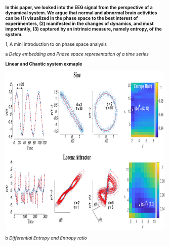   **In this paper, we looked into the EEG signal from the perspective of a dynamical system. We argue that normal and abnormal brain activities can be (1) visualized in the phase space to the best interest of experimenters, (2) manifested in the changes of dynamics, and most importantly, (3) captured by an intrinsic measure, namely entropy, of the system.**

1, A mini introduction to on phase space analysis

a _Delay embedding and Phase space representation of a time series_

 **Linear and Chaotic system exmaple**
 <p align="center">
  <img src="Fig1.png" height="500" >
</p>

b _Differential Entropy and Entropy ratio_

